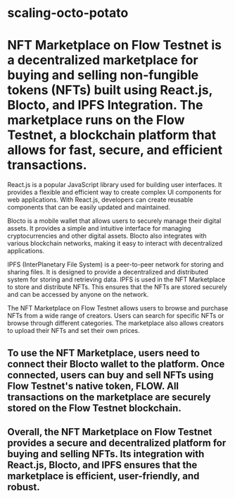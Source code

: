 # scaling-octo-potato

# NFT Marketplace on Flow Testnet is a decentralized marketplace for buying and selling non-fungible tokens (NFTs) built using React.js, Blocto, and IPFS Integration. The marketplace runs on the Flow Testnet, a blockchain platform that allows for fast, secure, and efficient transactions.

React.js is a popular JavaScript library used for building user interfaces. It provides a flexible and efficient way to create complex UI components for web applications. With React.js, developers can create reusable components that can be easily updated and maintained.

Blocto is a mobile wallet that allows users to securely manage their digital assets. It provides a simple and intuitive interface for managing cryptocurrencies and other digital assets. Blocto also integrates with various blockchain networks, making it easy to interact with decentralized applications.

IPFS (InterPlanetary File System) is a peer-to-peer network for storing and sharing files. It is designed to provide a decentralized and distributed system for storing and retrieving data. IPFS is used in the NFT Marketplace to store and distribute NFTs. This ensures that the NFTs are stored securely and can be accessed by anyone on the network.

The NFT Marketplace on Flow Testnet allows users to browse and purchase NFTs from a wide range of creators. Users can search for specific NFTs or browse through different categories. The marketplace also allows creators to upload their NFTs and set their own prices.

## To use the NFT Marketplace, users need to connect their Blocto wallet to the platform. Once connected, users can buy and sell NFTs using Flow Testnet's native token, FLOW. All transactions on the marketplace are securely stored on the Flow Testnet blockchain.

## Overall, the NFT Marketplace on Flow Testnet provides a secure and decentralized platform for buying and selling NFTs. Its integration with React.js, Blocto, and IPFS ensures that the marketplace is efficient, user-friendly, and robust.
